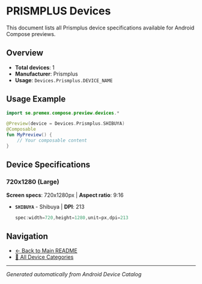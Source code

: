 # PRISMPLUS Devices

This document lists all Prismplus device specifications available for Android Compose previews.

## Overview

- **Total devices**: 1
- **Manufacturer**: Prismplus
- **Usage**: `Devices.Prismplus.DEVICE_NAME`

## Usage Example

```kotlin
import se.premex.compose.preview.devices.*

@Preview(device = Devices.Prismplus.SHIBUYA)
@Composable
fun MyPreview() {
    // Your composable content
}
```

## Device Specifications

### 720x1280 (Large)

**Screen specs**: 720x1280px | **Aspect ratio**: 9:16

- **`SHIBUYA`** - Shibuya | **DPI**: 213
  ```kotlin
  spec:width=720,height=1280,unit=px,dpi=213
  ```

## Navigation

- [← Back to Main README](../../README.md)
- [📱 All Device Categories](../README.md)

---
*Generated automatically from Android Device Catalog*
